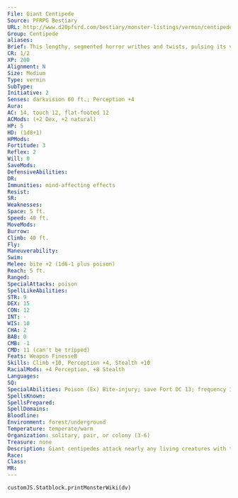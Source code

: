 ```yaml
---
File: Giant Centipede
Source: PFRPG Bestiary
URL: http://www.d20pfsrd.com/bestiary/monster-listings/vermin/centipede/giant-centipede
Group: Centipede
aliases: 
Brief: This lengthy, segmented horror writhes and twists, pulsing its venomous mandibles in search of prey.
CR: 1/2
XP: 200
Alignment: N
Size: Medium
Type: vermin
SubType: 
Initiative: 2
Senses: darkvision 60 ft.; Perception +4
Aura: 
AC: 14, touch 12, flat-footed 12
ACMods: (+2 Dex, +2 natural)
HP: 5
HD: (1d8+1)
HPMods: 
Fortitude: 3
Reflex: 2
Will: 0
SaveMods: 
DefensiveAbilities: 
DR: 
Immunities: mind-affecting effects
Resist: 
SR: 
Weaknesses: 
Space: 5 ft.
Speed: 40 ft.
MoveMods: 
Burrow: 
Climb: 40 ft.
Fly: 
Maneuverability: 
Swim: 
Melee: bite +2 (1d6-1 plus poison)
Reach: 5 ft.
Ranged: 
SpecialAttacks: poison
SpellLikeAbilities: 
STR: 9
DEX: 15
CON: 12
INT: -
WIS: 10
CHA: 2
BAB: 0
CMB: -1
CMD: 11 (can't be tripped)
Feats: Weapon FinesseB
Skills: Climb +10, Perception +4, Stealth +10
RacialMods: +4 Perception, +8 Stealth
Languages: 
SQ: 
SpecialAbilities: Poison (Ex) Bite-injury; save Fort DC 13; frequency 1/round for 6 rounds; effect 1d3 Dex damage; cure 1 save. The save DC is Constitution-based and includes a +2 racial bonus.
SpellsKnown: 
SpellsPrepared: 
SpellDomains: 
Bloodline: 
Environment: forest/underground
Temperature: temperate/warm
Organization: solitary, pair, or colony (3-6)
Treasure: none
Description: Giant centipedes attack nearly any living creatures with their poisonous jaws. These creatures adapt to many environments and feed voraciously on the local fauna, including humanoids. The coloration of giant centipedes mirrors that of normal centipedes and spans the spectrum, ranging from dull hues to bright reds and fiery oranges. Other species of giant centipedes exist as well, some smaller but most quite a bit larger. You can adjust the stats given here by changing Hit Dice and size (changing Strength, Dexterity, and Constitution as appropriate) to represent a wide range of giant centipede species. The following table lists the most common variants. Species CR Size H D House centipede 1/8 Tiny 1d8 Sewer centipede 1/4 Small 1d8 Hissing centipede 1 Large 2d8 Giant whiptail centipede 2 Huge 4d8 Great forest centipede 6 Gargantuan 7d8 Titan centipede 9 Colossal 10d8
Race: 
Class: 
MR: 
---
```

```dataviewjs
customJS.Statblock.printMonsterWiki(dv)
```
